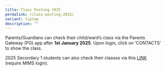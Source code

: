 ```yaml
---
title: Class Posting 2025
permalink: /class-posting-2025/
variant: tiptap
description: ""
---
```

<p>Parents/Guardians can check their child/ward’s class via the Parents Gateway
(PG) app after <strong>1st January 2025</strong>. Upon login, click on ‘CONTACTS’
to show the class.</p>
<p>2025 Secondary 1 students can also check their classes via this <a href="https://forms.moe.edu.sg/forms/J69rQp" rel="noopener nofollow" target="_blank">LINK</a> (require
MIMS login).</p>